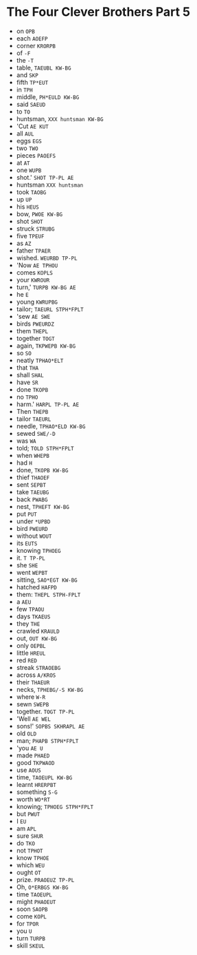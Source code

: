 # The Four Clever Brothers Part 5

* on `OPB`
* each `AOEFP`
* corner `KRORPB`
* of `-F`
* the `-T`
* table, `TAEUBL KW-BG`
* and `SKP`
* fifth `TP*EUT`
* in `TPH`
* middle, `PH*EULD KW-BG`
* said `SAEUD`
* to `TO`
* huntsman, `XXX huntsman KW-BG`
* 'Cut `AE KUT`
* all `AUL`
* eggs `EGS`
* two `TWO`
* pieces `PAOEFS`
* at `AT`
* one `WUPB`
* shot.' `SHOT TP-PL AE`
* huntsman `XXX huntsman`
* took `TAOBG`
* up `UP`
* his `HEUS`
* bow, `PWOE KW-BG`
* shot `SHOT`
* struck `STRUBG`
* five `TPEUF`
* as `AZ`
* father `TPAER`
* wished. `WEURBD TP-PL`
* 'Now `AE TPHOU`
* comes `KOPLS`
* your `KWROUR`
* turn,' `TURPB KW-BG AE`
* he `E`
* young `KWRUPBG`
* tailor; `TAEURL STPH*FPLT`
* 'sew `AE SWE`
* birds `PWEURDZ`
* them `THEPL`
* together `TOGT`
* again, `TKPWEPB KW-BG`
* so `SO`
* neatly `TPHAO*ELT`
* that `THA`
* shall `SHAL`
* have `SR`
* done `TKOPB`
* no `TPHO`
* harm.' `HARPL TP-PL AE`
* Then `THEPB`
* tailor `TAEURL`
* needle, `TPHAO*ELD KW-BG`
* sewed `SWE/-D`
* was `WA`
* told; `TOLD STPH*FPLT`
* when `WHEPB`
* had `H`
* done, `TKOPB KW-BG`
* thief `THAOEF`
* sent `SEPBT`
* take `TAEUBG`
* back `PWABG`
* nest, `TPHEFT KW-BG`
* put `PUT`
* under `*UPBD`
* bird `PWEURD`
* without `WOUT`
* its `EUTS`
* knowing `TPHOEG`
* it. `T TP-PL`
* she `SHE`
* went `WEPBT`
* sitting, `SAO*EGT KW-BG`
* hatched `HAFPD`
* them: `THEPL STPH-FPLT`
* a `AEU`
* few `TPAOU`
* days `TKAEUS`
* they `THE`
* crawled `KRAULD`
* out, `OUT KW-BG`
* only `OEPBL`
* little `HREUL`
* red `RED`
* streak `STRAOEBG`
* across `A/KROS`
* their `THAEUR`
* necks, `TPHEBG/-S KW-BG`
* where `W-R`
* sewn `SWEPB`
* together. `TOGT TP-PL`
* 'Well `AE WEL`
* sons!' `SOPBS SKHRAPL AE`
* old `OLD`
* man; `PHAPB STPH*FPLT`
* 'you `AE U`
* made `PHAED`
* good `TKPWAOD`
* use `AOUS`
* time, `TAOEUPL KW-BG`
* learnt `HRERPBT`
* something `S-G`
* worth `WO*RT`
* knowing; `TPHOEG STPH*FPLT`
* but `PWUT`
* I `EU`
* am `APL`
* sure `SHUR`
* do `TKO`
* not `TPHOT`
* know `TPHOE`
* which `WEU`
* ought `OT`
* prize. `PRAOEUZ TP-PL`
* Oh, `O*ERBGS KW-BG`
* time `TAOEUPL`
* might `PHAOEUT`
* soon `SAOPB`
* come `KOPL`
* for `TPOR`
* you `U`
* turn `TURPB`
* skill `SKEUL`
